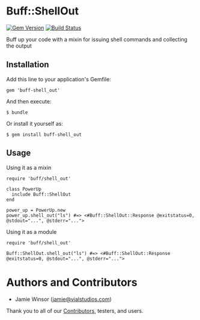 # Buff::ShellOut
[![Gem Version](https://badge.fury.io/rb/buff-shell_out.png)](http://badge.fury.io/rb/buff-shell_out)
[![Build Status](https://travis-ci.org/RiotGames/buff-shell_out.png?branch=master)](https://travis-ci.org/RiotGames/buff-shell_out)

Buff up your code with a mixin for issuing shell commands and collecting the output

## Installation

Add this line to your application's Gemfile:

    gem 'buff-shell_out'

And then execute:

    $ bundle

Or install it yourself as:

    $ gem install buff-shell_out

## Usage

Using it as a mixin

    require 'buff/shell_out'

    class PowerUp
      include Buff::ShellOut
    end

    power_up = PowerUp.new
    power_up.shell_out("ls") #=> <#Buff::ShellOut::Response @exitstatus=0, @stdout="...", @stderr="...">

Using it as a module

    require 'buff/shell_out'

    Buff::ShellOut.shell_out("ls") #=> <#Buff::ShellOut::Response @exitstatus=0, @stdout="...", @stderr="...">

# Authors and Contributors

* Jamie Winsor (<jamie@vialstudios.com>)

Thank you to all of our [Contributors](https://github.com/RiotGames/buff-shell_out/graphs/contributors), testers, and users.
